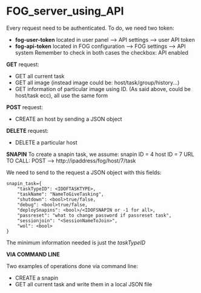 # FOG_server_using_API

Every request need to be authenticated. To do, we need two token: 
- **fog-user-token** located in user panel --> API settings --> user API token
- **fog-api-token** located in FOG configuration --> FOG settings --> API system
Remember to check in both cases the checkbox: API enabled

**GET** request:
- GET all current task
- GET all image (instead image could be: host/task/group/history...)
- GET information of particular image using ID. (As said above, could be host/task ecc), all use the same form 
  
**POST** request:
- CREATE an host by sending a JSON object

**DELETE** request:
- DELETE a particular host

**SNAPIN**
To create a snapin task, we assume:
snapin ID = 4
host ID = 7
URL TO CALL: POST --> http://ipaddress/fog/host/7/task

We need to send to the request a JSON object with this fields:
```
snapin_task={
    "taskTypeID": <IDOFTASKTYPE>,
    "taskName": "NameToGiveTasking",
    "shutdown": <bool>true/false,
    "debug": <bool>true/false,
    "deploySnapins": <bool>/<IDOFSNAPIN or -1 for all>,
    "passreset": "what to change password if passreset task",
    "sessionjoin": "<SessionNameToJoin>",
    "wol": <bool>
}
```
The minimum information needed is just the *taskTypeID*

**VIA COMMAND LINE**

Two examples of operations done via command line:
- CREATE a snapin
- GET all current task and write them in a local JSON file


